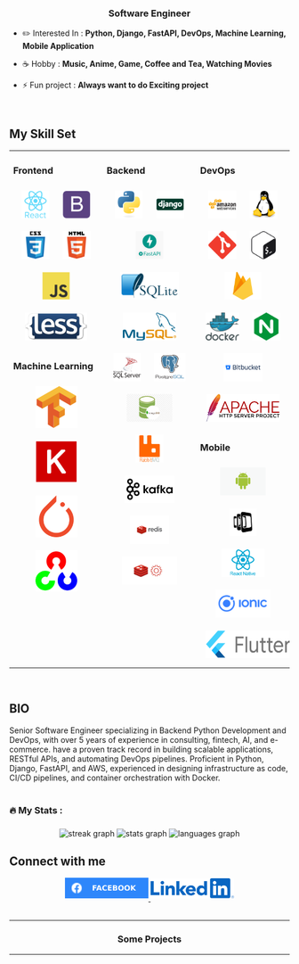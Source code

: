 ### **<div align="center">Software Engineer</div>**

- ✏️ Interested In : **Python, Django, FastAPI, DevOps, Machine Learning, Mobile Application**


- ☕ Hobby : **Music, Anime, Game, Coffee and Tea, Watching Movies**


- ⚡ Fun project : **Always want to do Exciting project**

<br/>  

## My Skill Set

<table><tr><td valign="top" width="33%">

### Frontend

<div align="center">  
<img style="margin: 10px" src="images/front-end/react.svg" alt="React" height="50" />  
<img style="margin: 10px" src="images/front-end/bootstrap.svg" alt="Bootstrap" height="50" />  
<img style="margin: 10px" src="images/front-end/css3.svg" alt="CSS3" height="50" />  
<img style="margin: 10px" src="images/front-end/html5.svg" alt="HTML5" height="50" />  
<img style="margin: 10px" src="images/front-end/javascript.svg" alt="JavaScript" height="50" />
<img style="margin: 10px" src="images/front-end/less_logo.png" alt="less" height="50" />
</div>  

### Machine Learning

<div align="center">  
<img style="margin: 10px" src="images/machine-learning/tensorflow.svg" alt="TensorFlow" height="75" />  
<img style="margin: 10px" src="images/machine-learning/keras.png" alt="Keras" height="75" />  
<img style="margin: 10px" src="images/machine-learning/pytorch.svg" alt="pytorch" height="75" />  
<img style="margin: 10px" src="images/machine-learning/opencv.svg" alt="OpenCV" height="75" />  
</div>

</td><td valign="top" width="33%">

### Backend

<div align="center">  
<img style="margin: 10px" src="images/back-end/python.svg" alt="Python" height="50" />  
<img style="margin: 10px" src="images/back-end/django.svg" alt="Django" height="50" />  
<img style="margin: 10px" src="images/back-end/fastapi.jpg" alt="FastAPI" height="50">
<img style="margin: 10px" src="images/back-end/SQLite.png" alt="SQLite" height="50" />  
<img style="margin: 10px" src="images/back-end/mysql.svg" alt="MySql" height="50" />  
<img style="margin: 10px" src="images/back-end/sql.svg" alt="SQL" height="50" />  
<img style="margin: 10px" src="images/back-end/postgresql.svg" alt="Postgresql" height="50" />
<img style="margin: 10px" src="images/back-end/mongo_db.png" alt="MongoDB" height="50">
<img style="margin: 10px" src="images/back-end/rabbitmq.png" alt="RabbitMQ" height="50">
<img style="margin: 10px" src="images/back-end/kafka.png" alt="Kafka" height="50">
<img style="margin: 10px" src="images/back-end/redis.png" alt="Redis" height="50">
<img style="margin: 10px" src="images/back-end/redis_gears.png" alt="RedisGears" height="50">
</div>


</td><td valign="top" width="33%">

### DevOps

<div align="center">  
<img style="margin: 10px" src="images/devops/amazonwebservices.svg" alt="AWS" height="50" />  
<img style="margin: 10px" src="images/devops/linux.svg" alt="Linux" height="50" />  
<img style="margin: 10px" src="images/devops/git.svg" alt="Git" height="50" />  
<img style="margin: 10px" src="images/devops/gnu_bash.svg" alt="Bash" height="50" />  
<img style="margin: 10px" src="images/devops/firebase.png" alt="Firebase" height="50" /> 
<img style="margin: 10px" src="images/devops/docker.svg" alt="Docker" height="50" />  
<img style="margin: 10px" src="images/devops/nginx.svg" alt="Nginx" height="50" />  
<img style="margin: 10px" src="images/devops/bitbucket.png" alt="Bitbucket" height="50" />
<img style="margin: 10px" src="images/devops/apache.svg" alt="apache" height="50" />
</div>  

### Mobile

<div align="center">  
<img style="margin: 10px" src="images/mobile/android.png" alt="Ionic" height="50" />
<img style="margin: 10px" src="images/mobile/phonegap.svg" alt="Phonegap" height="50" />  
<img style="margin: 10px" src="images/mobile/react_native.png" alt="ReactNative" height="50" />
<img style="margin: 10px" src="images/mobile/ionic.svg" alt="Ionic" height="50" />
<img style="margin: 10px" src="images/mobile/flutter.png" alt="Flutter" height="50" />
</div>

</td></tr></table>  

<br/>  

## BIO

<div>
Senior Software Engineer specializing in Backend Python Development and DevOps, with over 5 years of experience in consulting, fintech, AI,
and e-commerce. have a proven track record in building scalable applications, RESTful APIs, and automating DevOps pipelines. Proficient in
Python, Django, FastAPI, and AWS, experienced in designing infrastructure as code, CI/CD pipelines, and container orchestration with Docker.
</div>
<br/>  

###

<h3 align="left">🔥 My Stats :</h3>

###

<div align="center">
  <img src="https://streak-stats.demolab.com?user=Eslam-M-Abdelaziz-0&locale=en&mode=daily&theme=dark&hide_border=true&border_radius=5&order=3" height="220" alt="streak graph"  />
  <img src="https://github-readme-stats.vercel.app/api?username=Eslam-M-Abdelaziz-0&hide_title=true&hide_rank=false&show_icons=true&include_all_commits=true&count_private=true&disable_animations=false&theme=dracula&locale=en&hide_border=true&order=1" height="250" alt="stats graph"  />
  <img src="https://github-readme-stats.vercel.app/api/top-langs?username=Eslam-M-Abdelaziz-0&locale=en&hide_title=false&layout=compact&card_width=350&langs_count=8&theme=dracula&hide_border=true&order=2" height="200" alt="languages graph"  />
</div>

###

## Connect with me

<div align="center">
<a href="https://www.facebook.com/en.eslam.abdelaziz/" target="_blank">
<img src="images/connect/facebook.svg" width="150px" alt=facebook style="margin-bottom: 5px;" />
</a>
<a href="https://www.linkedin.com/in/eslam-m-abdelaziz/" target="_blank">
<img src="images/connect/linkedin.png" width="150px" alt="Linked In" style="margin-bottom: 5px;" />
</a>

</div>  

<br/>  

---

### **<div align="center">Some Projects</div>**

---
